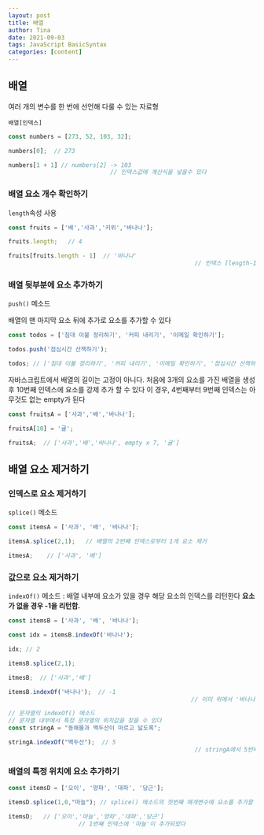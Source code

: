 ```yaml
---
layout: post
title: 배열
author: Tina
date: 2021-09-03
tags: JavaScript BasicSyntax
categories: [content]
---
```


## 배열

여러 개의 변수를 한 번에 선언해 다룰 수 있는 자료형

`배열[인덱스]`

```jsx
const numbers = [273, 52, 103, 32];

numbers[0];  // 273

numbers[1 + 1] // numbers[2] -> 103
							 // 인덱스값에 계산식을 넣을수 있다
```

### 배열 요소 개수 확인하기

`length`속성 사용

```jsx
const fruits = ['배','사과','키위','바나나'];

fruits.length;   // 4

fruits[fruits.length - 1]  // '바나나'
													 // 인덱스 [length-1] 는 배열의 마지막 요소 선택시 자주 사용되므로 잘 기억해 둘것
```

### 배열 뒷부분에 요소 추가하기

`push()` 메소드

배열의 맨 마지막 요소 뒤에 추가로 요소를 추가할 수 있다

```jsx
const todos = ['침대 이불 정리하기', '커피 내리기', '이메일 확인하기'];

todos.push('점심시간 산책하기');

todos; // ['침대 이불 정리하기', '커피 내리기', '이메일 확인하기', '점심시간 산책하기']
```

자바스크립트에서 배열의 길이는 고정이 아니다. 처음에 3개의 요소를 가진 배열을 생성 후 10번째 인덱스에 요소를 강제 추가 할 수 있다 이 경우, 4번째부터 9번째 인덱스는 아무것도 없는 empty가 된다

```jsx
const fruitsA = ['사과','배','바나나'];

fruitsA[10] = '귤';

fruitsA;  // ['사과','배','바나나', empty x 7, '귤']
```

## 배열 요소 제거하기

### 인덱스로 요소 제거하기

`splice()` 메소드

```jsx
const itemsA = ['사과', '배', '바나나'];

itemsA.splice(2,1);   // 배열의 2번째 인덱스로부터 1개 요소 제거

itmesA;    // ['사과', '배']
```

### 값으로 요소 제거하기

`indexOf()` 메소드 : 배열 내부에 요소가 있을 경우 해당 요소의 인덱스를 리턴한다 **요소가 없을 경우 -1을 리턴함.**

```jsx
const itemsB = ['사과', '배', '바나나'];

const idx = itemsB.indexOf('바나나');

idx; // 2

itemsB.splice(2,1);

itmesB;  // ['사과','배']

itemsB.indexOf('바나나');  // -1
													// 이미 위에서 '바나나'를 제거해서 배열에 해당 요소가 없으므로 -1을 리턴한다 

// 문자열의 indexOf() 메소드
// 문자열 내부에서 특정 문자열의 위치값을 찾을 수 있다
const stringA = "동해물과 백두산이 마르고 닳도록";

stringA.indexOf("백두산");  // 5
													 // stringA에서 5번째 인덱스에 "백두산"의 첫 문자열인 "백"이 위치해있다
```

### 배열의 특정 위치에 요소 추가하기

```jsx
const itemsD = ['오이', '양파', '대파', '당근'];

itemsD.splice(1,0,"마늘"); // splice() 메소드의 첫번째 매개변수에 요소를 추가할 인덱스 입력, 두번째 매개변수에 0을 입력하고, 세번째 매개변수에 추가할 요소를 입력

itemsD;   // ['오이','마늘','양파','대파','당근']
					// 1번째 인덱스에 '마늘'이 추가되었다
```
